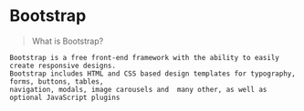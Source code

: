 # Bootstrap

> What is Bootstrap?

    Bootstrap is a free front-end framework with the ability to easily create responsive designs.
    Bootstrap includes HTML and CSS based design templates for typography, forms, buttons, tables, 
    navigation, modals, image carousels and  many other, as well as optional JavaScript plugins 
